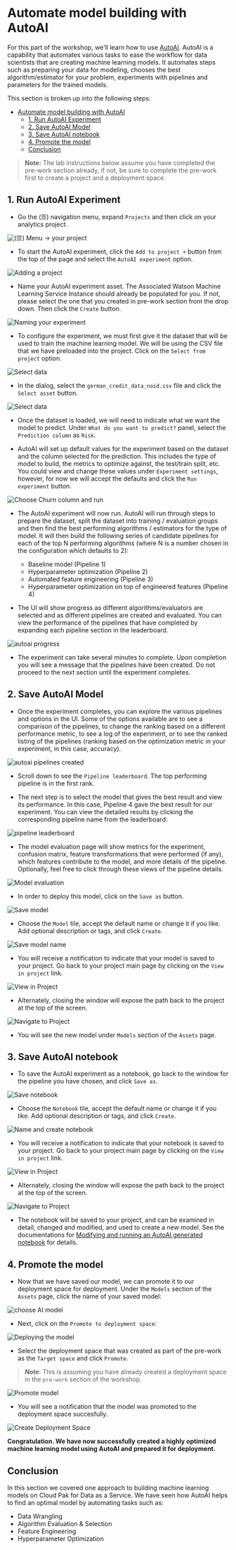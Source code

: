 # Automate model building with AutoAI

For this part of the workshop, we'll learn how to use [AutoAI](https://www.ibm.com/support/producthub/icpdata/docs/content/SSQNUZ_current/wsj/analyze-data/autoai-overview.html).
AutoAI is a capability that automates various tasks to ease the workflow for data scientists that are creating machine learning models. It automates steps such as preparing your data for modeling, chooses the best algorithm/estimator for your problem, experiments with pipelines and parameters for the trained models.

This section is broken up into the following steps:

- [Automate model building with AutoAI](#automate-model-building-with-autoai)
  - [1. Run AutoAI Experiment](#1-run-autoai-experiment)
  - [2. Save AutoAI Model](#2-save-autoai-model)
  - [3. Save AutoAI notebook](#3-save-autoai-notebook)
  - [4. Promote the model](#4-promote-the-model)
  - [Conclusion](#conclusion)

> **Note:** The lab instructions below assume you have completed the pre-work section already, if not, be sure to complete the pre-work first to create a project and a deployment space.

## 1. Run AutoAI Experiment

* Go the (☰) navigation menu, expand `Projects` and then click on your analytics project.

![(☰) Menu -> your project](../.gitbook/assets/images/navigation/menu-your-project.png)

* To start the AutoAI experiment, click the `Add to project +` button from the top of the page and select the `AutoAI experiment` option.

![Adding a project](../.gitbook/assets/images/autoai/autoai-add-project.png)

* Name your AutoAI experiment asset. The Associated Watson Machine Learning Service Instance should already be populated for you. If not, please select the one that you created in pre-work section from the drop down. Then click the `Create` button.

![Naming your experiment](../.gitbook/assets/images/autoai/autoai-name-experiment.png)

* To configure the experiment, we must first give it the dataset that will be used to train the machine learning model. We will be using the CSV file that we have preloaded into the project. Click on the `Select from project` option.

![Select data](../.gitbook/assets/images/autoai/autoai-select-data-project.png)

* In the dialog, select the `german_credit_data_noid.csv` file and click the `Select asset` button.

![Select data](../.gitbook/assets/images/autoai/autoai-select-dataset.png)

* Once the dataset is loaded, we will need to indicate what we want the model to predict. Under `What do you want to predict?` panel, select the `Prediction column` as `Risk`.

* AutoAI will set up default values for the experiment based on the dataset and the column selected for the prediction. This includes the type of model to build, the metrics to optimize against, the test/train split, etc. You could view and change these values under `Experiment settings`, however, for now we will accept the defaults and click the `Run experiment` button.

![Choose Churn column and run](../.gitbook/assets/images/autoai/autoai-choose-prediction-and-run.png)

* The AutoAI experiment will now run. AutoAI will run through steps to prepare the dataset, split the dataset into training / evaluation groups and then find the best performing algorithms / estimators for the type of model. It will then build the following series of candidate pipelines for each of the top N performing algorithms (where N is a number chosen in the configuration which defaults to 2):

  * Baseline model (Pipeline 1)
  * Hyperparameter optimization (Pipeline 2)
  * Automated feature engineering (Pipeline 3)
  * Hyperparameter optimization on top of engineered features (Pipeline 4)

* The UI will show progress as different algorithms/evaluators are selected and as different pipelines are created and evaluated. You can view the performance of the pipelines that have completed by expanding each pipeline section in the leaderboard.

![autoai progress](../.gitbook/assets/images/autoai/autoai-pipeline-progress.png)

* The experiment can take several minutes to complete. Upon completion you will see a message that the pipelines have been created. Do not proceed to the next section until the experiment completes.

## 2. Save AutoAI Model

* Once the experiment completes, you can explore the various pipelines and options in the UI. Some of the options available are to see a comparison of the pipelines, to change the ranking based on a different performance metric, to see a log of the experiment, or to see the ranked listing of the pipelines (ranking based on the optimization metric in your experiment, in this case, accuracy).

![autoai pipelines created](../.gitbook/assets/images/autoai/autoai-pipelines-complete.png)

* Scroll down to see the `Pipeline leaderboard`. The top performing pipeline is in the first rank.

* The next step is to select the model that gives the best result and view its performance. In this case, Pipeline 4 gave the best result for our experiment. You can view the detailed results by clicking the corresponding pipeline name from the leaderboard:

![pipeline leaderboard](../.gitbook/assets/images/autoai/autoai-pipeline-leaderboard-topranked.png)

* The model evaluation page will show metrics for the experiment, confusion matrix, feature transformations that were performed (if any), which features contribute to the model, and more details of the pipeline. Optionally, feel free to click through these views of the pipeline details.

![Model evaluation](../.gitbook/assets/images/autoai/autoai-toppipeline-details.png)

* In order to deploy this model, click on the `Save as` button.

![Save model](../.gitbook/assets/images/autoai/autoai-pipeline-save-model.png)

* Choose the `Model` tile, accept the default name or change it if you like. Add optional description or tags, and click `Create`.

![Save model name](../.gitbook/assets/images/autoai/autoai-save-model-name.png)

* You will receive a notification to indicate that your model is saved to your project. Go back to your project main page by clicking on the `View in project` link. 

![View in Project](../.gitbook/assets/images/autoai/autoai-view-saved-model-in-project.png)

* Alternately, closing the window will expose the path back to the project at the top of the screen.

![Navigate to Project](../.gitbook/assets/images/autoai/autoai-navigate-to-project.png)

* You will see the new model under `Models` section of the `Assets` page.

## 3. Save AutoAI notebook

* To save the AutoAI experiment as a notebook, go back to the window for the pipeline you have chosen, and click `Save as`.

![Save notebook](../.gitbook/assets/images/autoai/autoai-pipeline-save-model.png)

* Choose the `Notebook` tile, accept the default name or change it if you like. Add optional description or tags, and click `Create`.

![Name and create notebook](../.gitbook/assets/images/autoai/autoai-save-as-notebook.png)

* You will receive a notification to indicate that your notebook is saved to your project. Go back to your project main page by clicking on the `View in project` link. 

![View in Project](../.gitbook/assets/images/autoai/autoai-view-saved-notebook-in-project.png)

* Alternately, closing the window will expose the path back to the project at the top of the screen.

![Navigate to Project](../.gitbook/assets/images/autoai/autoai-navigate-to-project.png)

* The notebook will be saved to your project, and can be examined in detail, changed and modified, and used to create a new model. See the documentations for [Modifying and running an AutoAI generated notebook](./running-autoai-notebook.md) for details.

## 4. Promote the model

* Now that we have saved our model, we can promote it to our deployment space for deployment. Under the `Models` section of the `Assets` page, click the name of your saved model:

![choose AI model](../.gitbook/assets/images/autoai/autoai-choose-asset-ai-model.png)

* Next, click on the `Promote to deployment space`:

![Deploying the model](../.gitbook/assets/images/autoai/autoai-promote-to-space.png)

* Select the deployment space that was created as part of the pre-work as the `Target space` and click `Promote`.

> ***Note***: This is assuming you have already created a deployment space in the `pre-work` section of the workshop. 

![Promote model](../.gitbook/assets/images/autoai/autoai-promote-to-space-confirm.png)

* You will see a notification that the model was promoted to the deployment space succesfully.

![Create Deployment Space](../.gitbook/assets/images/autoai/autoai-promotion-success.png)

**Congratulation. We have now successfully created a highly optimized machine learning model using AutoAI and prepared it for deployment.**

## Conclusion

In this section we covered one approach to building machine learning models on Cloud Pak for Data as a Service. We have seen how AutoAI helps to find an optimal model by automating tasks such as:

* Data Wrangling
* Algorithm Evaluation & Selection
* Feature Engineering
* Hyperparameter Optimization

